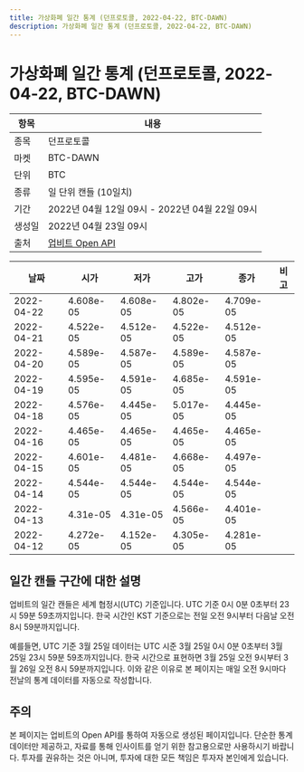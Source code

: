 ```yaml
---
title: 가상화폐 일간 통계 (던프로토콜, 2022-04-22, BTC-DAWN)
description: 가상화폐 일간 통계 (던프로토콜, 2022-04-22, BTC-DAWN)
---
```



가상화폐 일간 통계 (던프로토콜, 2022-04-22, BTC-DAWN)
===

|항목|내용|
|--|--|
|종목|던프로토콜|
|마켓|BTC-DAWN|
|단위|BTC|
|종류|일 단위 캔들 (10일치)|
|기간|2022년 04월 12일 09시 - 2022년 04월 22일 09시|
|생성일|2022년 04월 23일 09시|
|출처|[업비트 Open API](https://docs.upbit.com)|


|날짜|시가|저가|고가|종가|비고|
|--|--|--|--|--|--|
|2022-04-22|4.608e-05|4.608e-05|4.802e-05|4.709e-05|    |
|2022-04-21|4.522e-05|4.512e-05|4.522e-05|4.512e-05|    |
|2022-04-20|4.589e-05|4.587e-05|4.589e-05|4.587e-05|    |
|2022-04-19|4.595e-05|4.591e-05|4.685e-05|4.591e-05|    |
|2022-04-18|4.576e-05|4.445e-05|5.017e-05|4.445e-05|    |
|2022-04-16|4.465e-05|4.465e-05|4.465e-05|4.465e-05|    |
|2022-04-15|4.601e-05|4.481e-05|4.668e-05|4.497e-05|    |
|2022-04-14|4.544e-05|4.544e-05|4.544e-05|4.544e-05|    |
|2022-04-13|4.31e-05|4.31e-05|4.566e-05|4.401e-05|    |
|2022-04-12|4.272e-05|4.152e-05|4.305e-05|4.281e-05|    |


일간 캔들 구간에 대한 설명
---


업비트의 일간 캔들은 세계 협정시(UTC) 기준입니다. 
UTC 기준 0시 0분 0초부터 23시 59분 59초까지입니다. 
한국 시간인 KST 기준으로는 전일 오전 9시부터 다음날 오전 8시 59분까지입니다. 


예를들면, UTC 기준 3월 25일 데이터는 UTC 시준 3월 25일 0시 0분 0초부터 3월 25일 23시 59분 59초까지입니다. 
한국 시간으로 표현하면 3월 25일 오전 9시부터 3월 26일 오전 8시 59분까지입니다. 
이와 같은 이유로 본 페이지는 매일 오전 9시마다 전날의 통계 데이터를 자동으로 작성합니다. 


주의
---


본 페이지는 업비트의 Open API를 통하여 자동으로 생성된 페이지입니다. 
단순한 통계 데이터만 제공하고, 자료를 통해 인사이트를 얻기 위한 참고용으로만 사용하시기 바랍니다. 
투자를 권유하는 것은 아니며, 투자에 대한 모든 책임은 투자자 본인에게 있습니다. 
